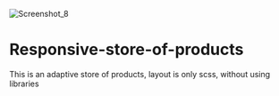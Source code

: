 ![Screenshot_8](https://user-images.githubusercontent.com/77876368/138069201-b1466795-1a1d-4096-bb06-aa61b50a1895.gif)

# Responsive-store-of-products
This is an adaptive store of products, layout is only scss, without using libraries
